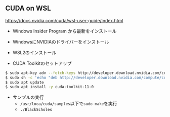 ## CUDA on WSL
https://docs.nvidia.com/cuda/wsl-user-guide/index.html

- Windows Insider Program から最新をインストール
- WindowsにNVIDIAのドライバーをインストール
- WSL2のインストール

- CUDA Toolkitのセットアップ
```bash
$ sudo apt-key adv --fetch-keys http://developer.download.nvidia.com/compute/cuda/repos/ubuntu1804/x86_64/7fa2af80.pub
$ sudo sh -c 'echo "deb http://developer.download.nvidia.com/compute/cuda/repos/ubuntu1804/x86_64 /" > /etc/apt/sources.list.d/cuda.list'
$ sudo apt update 
$ sudo apt install -y cuda-toolkit-11-0
```

- サンプルの実行
    - `/usr/loca/cuda/samples`以下で`sudo make`を実行
    - `./BlackScholes`
